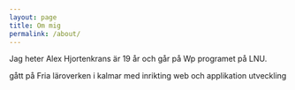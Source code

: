 ```yaml
---
layout: page
title: Om mig
permalink: /about/
---
```


Jag heter Alex Hjortenkrans är 19 år och går på Wp programet på LNU. 

gått på Fria läroverken i kalmar med inrikting web och applikation utveckling
